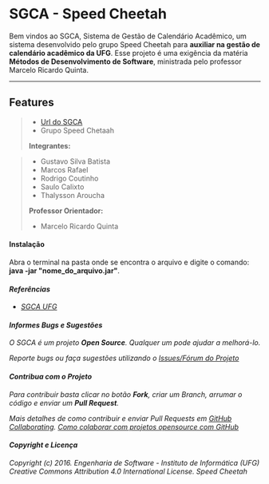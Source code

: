 SGCA - Speed Cheetah
===================


Bem vindos ao SGCA, Sistema de Gestão de Calendário Acadêmico, um sistema desenvolvido pelo grupo Speed Cheetah para **auxiliar na gestão de calendário acadêmico da UFG**. Esse projeto é uma exigência da matéria **Métodos de Desenvolvimento de Software**, ministrada pelo professor Marcelo Ricardo Quinta.

----------


 Features
-------------

> - [Url do SGCA](https://github.com/speed-cheetah/SGCA) 
> - Grupo Speed Chetaah
> 
> **Integrantes:**

> - Gustavo Silva Batista
> - Marcos Rafael
> - Rodrigo Coutinho
> - Saulo Calixto
> - Thalysson Aroucha
> 
> **Professor Orientador:**
>
> - Marcelo Ricardo Quinta

#### </i> <i class="icon-cog"></i> Instalação

Abra o terminal na pasta onde se encontra o arquivo e digite o comando: **java -jar "nome_do_arquivo.jar"**.

#### <i class="icon-file"> Referências

- [SGCA UFG](http://200.137.197.234:8080/calendario/views/home.xhtml)

#### <i class="icon-pencil"></i> Informes Bugs e Sugestões

O SGCA é um projeto **Open Source**. Qualquer um pode ajudar a melhorá-lo.

Reporte bugs ou faça sugestões utilizando o [Issues/Fórum do Projeto](https://github.com/speed-cheetah/SGCA/issues)

#### <i class="icon-pencil"></i> Contribua com o Projeto

Para contribuir basta clicar no botão **Fork**, criar um *Branch*, arrumar o código e enviar um **Pull Request**.

Mais detalhes de como contribuir e enviar Pull Requests em [GitHub Collaborating](https://help.github.com/categories/63/articles).
[Como colaborar com projetos opensource com GitHub](http://www.youtube.com/watch?v=H3olaBo83As)

#### <i class="icon-hdd"></i> Copyright e Licença

Copyright (c) 2016. Engenharia de Software - Instituto de Informática (UFG)
Creative Commons Attribution 4.0 International License.
Speed Cheetah
